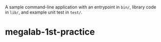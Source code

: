 A sample command-line application with an entrypoint in `bin/`, library code
in `lib/`, and example unit test in `test/`.
# megalab-1st-practice
